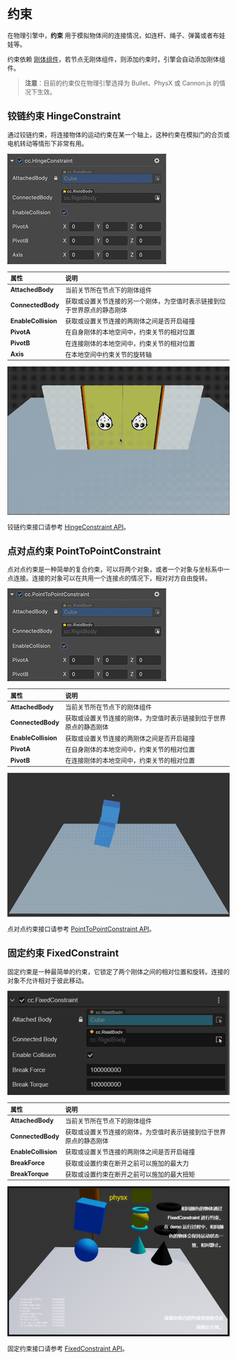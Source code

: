 # 约束

在物理引擎中，**约束** 用于模拟物体间的连接情况，如连杆、绳子、弹簧或者布娃娃等。

约束依赖 [刚体组件](physics-rigidbody.md)，若节点无刚体组件，则添加约束时，引擎会自动添加刚体组件。

> **注意**：目前的约束仅在物理引擎选择为 Bullet、PhysX 或 Cannon.js 的情况下生效。

## 铰链约束 HingeConstraint

通过铰链约束，将连接物体的运动约束在某一个轴上，这种约束在模拟门的合页或电机转动等情形下非常有用。

![铰链约束](img/hinge-constraint.jpg)

| 属性                | 说明                                                                     |
| :------------------ | :----------------------------------------------------------------------- |
| **AttachedBody**    | 当前关节所在节点下的刚体组件                                             |
| **ConnectedBody**   | 获取或设置关节连接的另一个刚体，为空值时表示链接到位于世界原点的静态刚体 |
| **EnableCollision** | 获取或设置关节连接的两刚体之间是否开启碰撞                               |
| **PivotA**          | 在自身刚体的本地空间中，约束关节的相对位置                               |
| **PivotB**          | 在连接刚体的本地空间中，约束关节的相对位置                               |
| **Axis**            | 在本地空间中约束关节的旋转轴                                             |

![physics-hinge](img/physics-hinge.gif)

铰链约束接口请参考 [HingeConstraint API](__APIDOC__/zh/class/physics.HingeConstraint)。

## 点对点约束 PointToPointConstraint

点对点约束是一种简单的复合约束，可以将两个对象，或者一个对象与坐标系中一点连接。连接的对象可以在共用一个连接点的情况下，相对对方自由旋转。

![点对点约束](img/pointtopoint-constraint.jpg)

| 属性                | 说明                                                               |
| :------------------ | :----------------------------------------------------------------- |
| **AttachedBody**    | 当前关节所在节点下的刚体组件                                       |
| **ConnectedBody**   | 获取或设置关节连接的刚体，为空值时表示链接到位于世界原点的静态刚体 |
| **EnableCollision** | 获取或设置关节连接的两刚体之间是否开启碰撞                         |
| **PivotA**          | 在自身刚体的本地空间中，约束关节的相对位置                         |
| **PivotB**          | 在连接刚体的本地空间中，约束关节的相对位置                         |

![physics-p2p](img/physics-p2p.gif)

点对点约束接口请参考 [PointToPointConstraint API](__APIDOC__/zh/class/physics.PointToPointConstraint)。

## 固定约束 FixedConstraint

固定约束是一种最简单的约束，它锁定了两个刚体之间的相对位置和旋转。连接的对象不允许相对于彼此移动。

![固定约束](img/fixed-constraint.png)

| 属性                | 说明                                                               |
| :------------------ | :----------------------------------------------------------------- |
| **AttachedBody**    | 当前关节所在节点下的刚体组件                                       |
| **ConnectedBody**   | 获取或设置关节连接的刚体，为空值时表示链接到位于世界原点的静态刚体 |
| **EnableCollision** | 获取或设置关节连接的两刚体之间是否开启碰撞                         |
| **BreakForce**      | 获取或设置约束在断开之前可以施加的最大力                           |
| **BreakTorque**     | 获取或设置约束在断开之前可以施加的最大扭矩                         |

![physics-fixed](img/fixed-constraint.gif)

固定约束接口请参考 [FixedConstraint API](__APIDOC__/zh/class/physics.FixedConstraint)。